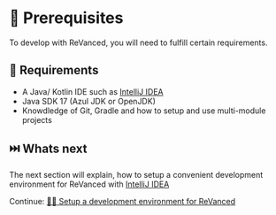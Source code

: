 # 💼 Prerequisites

To develop with ReVanced, you will need to fulfill certain requirements.

## 🤝 Requirements

- A Java/ Kotlin IDE such as [IntelliJ IDEA](https://www.jetbrains.com/idea/)
- Java SDK 17 (Azul JDK or OpenJDK)
- Knowdledge of Git, Gradle and how to setup and use multi-module projects

## ⏭️ Whats next

The next section will explain, how to setup a convenient development environment for ReVanced with [IntelliJ IDEA](https://www.jetbrains.com/idea/)

Continue: [👨‍💻 Setup a development environment for ReVanced](1_setup.md)
